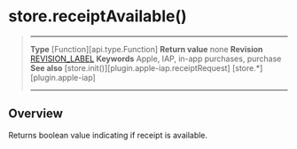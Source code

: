 
# store.receiptAvailable()

> --------------------- ------------------------------------------------------------------------------------------
> __Type__              [Function][api.type.Function]
> __Return value__      none
> __Revision__          [REVISION_LABEL](REVISION_URL)
> __Keywords__          Apple, IAP, in-app purchases, purchase
> __See also__          [store.init()][plugin.apple-iap.receiptRequest]
>						[store.*][plugin.apple-iap]
> --------------------- ------------------------------------------------------------------------------------------



## Overview

Returns boolean value indicating if receipt is available.

